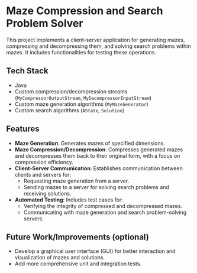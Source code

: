 # Maze Compression and Search Problem Solver

This project implements a client-server application for generating mazes, compressing and decompressing them, and solving search problems within mazes. It includes functionalities for testing these operations.

## Tech Stack

- Java
- Custom compression/decompression streams (`MyCompressorOutputStream`, `MyDecompressorInputStream`)
- Custom maze generation algorithms (`MyMazeGenerator`)
- Custom search algorithms (`AState`, `Solution`)

## Features

- **Maze Generation**: Generates mazes of specified dimensions.
- **Maze Compression/Decompression**: Compresses generated mazes and decompresses them back to their original form, with a focus on compression efficiency.
- **Client-Server Communication**: Establishes communication between clients and servers for:
    - Requesting maze generation from a server.
    - Sending mazes to a server for solving search problems and receiving solutions.
- **Automated Testing**: Includes test cases for:
    - Verifying the integrity of compressed and decompressed mazes.
    - Communicating with maze generation and search problem-solving servers.

## Future Work/Improvements (optional)

- Develop a graphical user interface (GUI) for better interaction and visualization of mazes and solutions.
- Add more comprehensive unit and integration tests.
